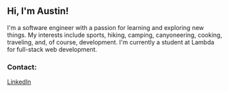 ## Hi, I'm Austin!

I'm a software engineer with a passion for learning and exploring new things. My interests include sports, hiking, camping, canyoneering, cooking, traveling, and, of course, development. I'm currently a student at Lambda for full-stack web development.

### Contact:
[LinkedIn](https://www.linkedin.com/in/austin-carman/)




